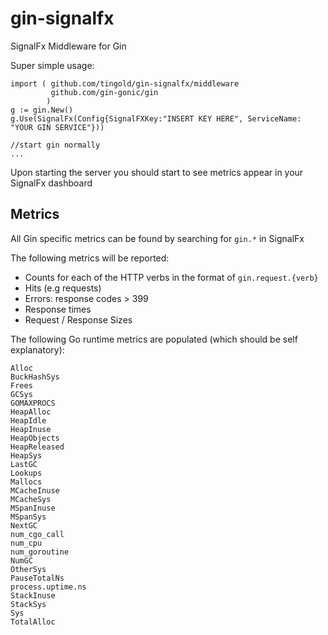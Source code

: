 # gin-signalfx
SignalFx Middleware for Gin

Super simple usage: 
```	
import ( github.com/tingold/gin-signalfx/middleware
         github.com/gin-gonic/gin
        )
g := gin.New()
g.Use(SignalFx(Config{SignalFXKey:"INSERT KEY HERE", ServiceName: "YOUR GIN SERVICE"}))

//start gin normally
...
```
Upon starting the server you should start to see metrics appear in your SignalFx dashboard

## Metrics 

All Gin specific metrics can be found by searching for `gin.*` in SignalFx

The following metrics will be reported:

- Counts for each of the HTTP verbs in the format of `gin.request.{verb}`
- Hits (e.g requests)
- Errors: response codes > 399
- Response times
- Request / Response Sizes

The following Go runtime metrics are populated (which should be self explanatory):
``` 
Alloc
BuckHashSys
Frees
GCSys
GOMAXPROCS
HeapAlloc
HeapIdle
HeapInuse
HeapObjects
HeapReleased
HeapSys
LastGC
Lookups
Mallocs
MCacheInuse
MCacheSys
MSpanInuse
MSpanSys
NextGC
num_cgo_call
num_cpu
num_goroutine
NumGC
OtherSys
PauseTotalNs
process.uptime.ns
StackInuse
StackSys
Sys
TotalAlloc 
```